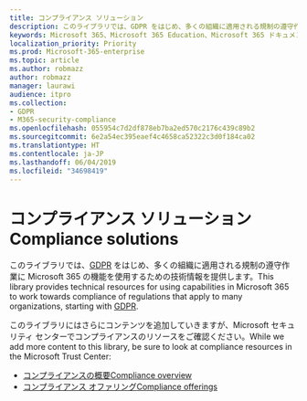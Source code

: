 ```yaml
---
title: コンプライアンス ソリューション
description: このライブラリでは、GDPR をはじめ、多くの組織に適用される規制の遵守作業に Microsoft 365 の機能を使用するための技術情報を提供します。
keywords: Microsoft 365、Microsoft 365 Education、Microsoft 365 ドキュメント、GDPR
localization_priority: Priority
ms.prod: Microsoft-365-enterprise
ms.topic: article
ms.author: robmazz
author: robmazz
manager: laurawi
audience: itpro
ms.collection:
- GDPR
- M365-security-compliance
ms.openlocfilehash: 055954c7d2df878eb7ba2ed570c2176c439c89b2
ms.sourcegitcommit: 6e2a54ec395eaef4c4658ca52322c3d0f184ca02
ms.translationtype: HT
ms.contentlocale: ja-JP
ms.lasthandoff: 06/04/2019
ms.locfileid: "34698419"
---
```

# <a name="compliance-solutions"></a><span data-ttu-id="b10b3-104">コンプライアンス ソリューション</span><span class="sxs-lookup"><span data-stu-id="b10b3-104">Compliance solutions</span></span>
<span data-ttu-id="b10b3-105">このライブラリでは、[GDPR](gdpr.md) をはじめ、多くの組織に適用される規制の遵守作業に Microsoft 365 の機能を使用するための技術情報を提供します。</span><span class="sxs-lookup"><span data-stu-id="b10b3-105">This library provides technical resources for using capabilities in Microsoft 365 to work towards compliance of regulations that apply to many organizations, starting with [GDPR](gdpr.md).</span></span> 

<span data-ttu-id="b10b3-106">このライブラリにはさらにコンテンツを追加していきますが、Microsoft セキュリティ センターでコンプライアンスのリソースをご確認ください。</span><span class="sxs-lookup"><span data-stu-id="b10b3-106">While we add more content to this library, be sure to look at compliance resources in the Microsoft Trust Center:</span></span>
- [<span data-ttu-id="b10b3-107">コンプライアンスの概要</span><span class="sxs-lookup"><span data-stu-id="b10b3-107">Compliance overview</span></span>](https://www.microsoft.com/trustcenter/compliance)
- [<span data-ttu-id="b10b3-108">コンプライアンス オファリング</span><span class="sxs-lookup"><span data-stu-id="b10b3-108">Compliance offerings</span></span>](https://www.microsoft.com/trustcenter/compliance/complianceofferings)